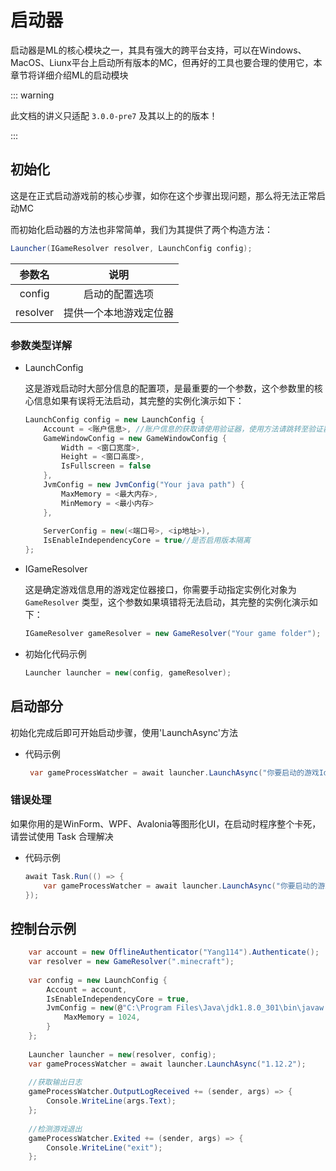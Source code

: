 # 启动器

启动器是ML的核心模块之一，其具有强大的跨平台支持，可以在Windows、MacOS、Liunx平台上启动所有版本的MC，但再好的工具也要合理的使用它，本章节将详细介绍ML的启动模块

::: warning

此文档的讲义只适配 `3.0.0-pre7` 及其以上的的版本！

:::

## 初始化
这是在正式启动游戏前的核心步骤，如你在这个步骤出现问题，那么将无法正常启动MC

而初始化启动器的方法也非常简单，我们为其提供了两个构造方法：

```C#
Launcher(IGameResolver resolver, LaunchConfig config);
```

|参数名|说明|
|:---:|:---:|
| config | 启动的配置选项 |
| resolver | 提供一个本地游戏定位器 |



### 参数类型详解

+ LaunchConfig
    <div>这是游戏启动时大部分信息的配置项，是最重要的一个参数，这个参数里的核心信息如果有误将无法启动，其完整的实例化演示如下：</div>


    ```C#
    LaunchConfig config = new LaunchConfig {
        Account = <账户信息>, //账户信息的获取请使用验证器，使用方法请跳转至验证器文档查看
        GameWindowConfig = new GameWindowConfig {
            Width = <窗口宽度>,
            Height = <窗口高度>,
            IsFullscreen = false
        },
        JvmConfig = new JvmConfig("Your java path") {
            MaxMemory = <最大内存>,
            MinMemory = <最小内存> 
        },
        
        ServerConfig = new(<端口号>, <ip地址>),
        IsEnableIndependencyCore = true//是否启用版本隔离
    };   
    ```

+ IGameResolver

    这是确定游戏信息用的游戏定位器接口，你需要手动指定实例化对象为 `GameResolver` 类型，这个参数如果填错将无法启动，其完整的实例化演示如下：

    ```C#
    IGameResolver gameResolver = new GameResolver("Your game folder");
    ```


+ 初始化代码示例
    ```C#
    Launcher launcher = new(config, gameResolver);
    ```

## 启动部分

初始化完成后即可开始启动步骤，使用'LaunchAsync'方法
+ 代码示例
    ```C#
     var gameProcessWatcher = await launcher.LaunchAsync("你要启动的游戏Id");
    ```

### 错误处理
如果你用的是WinForm、WPF、Avalonia等图形化UI，在启动时程序整个卡死，请尝试使用 Task 合理解决
+ 代码示例
    ```C#
    await Task.Run(() => {
        var gameProcessWatcher = await launcher.LaunchAsync("你要启动的游戏Id");
    });
    ```

## 控制台示例


```C#
    var account = new OfflineAuthenticator("Yang114").Authenticate();
    var resolver = new GameResolver(".minecraft");
    
    var config = new LaunchConfig {
        Account = account,
        IsEnableIndependencyCore = true,
        JvmConfig = new(@"C:\Program Files\Java\jdk1.8.0_301\bin\javaw.exe") {
            MaxMemory = 1024,
        }
    };
    
    Launcher launcher = new(resolver, config);
    var gameProcessWatcher = await launcher.LaunchAsync("1.12.2");
    
    //获取输出日志
    gameProcessWatcher.OutputLogReceived += (sender, args) => {
        Console.WriteLine(args.Text);
    };
    
    //检测游戏退出
    gameProcessWatcher.Exited += (sender, args) => {
        Console.WriteLine("exit");  
    };
```
